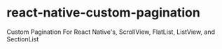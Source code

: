 # react-native-custom-pagination
Custom Pagination For React Native's, ScrollView, FlatList, ListView,  and SectionList

